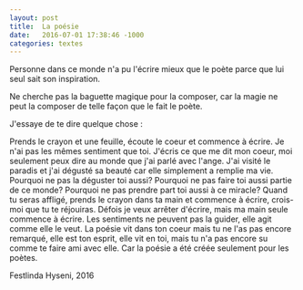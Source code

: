 ```yaml
---
layout: post
title:  La poésie
date:   2016-07-01 17:38:46 -1000
categories: textes
---
```


Personne dans ce monde n'a pu l'écrire mieux que le poète parce que lui seul sait son inspiration.

Ne cherche pas la baguette magique pour la composer, car la magie ne peut la composer de telle façon que le fait le poète.

J'essaye de te dire quelque chose : 

Prends le crayon et une feuille, écoute le coeur et commence à écrire. Je n'ai pas les mêmes sentiment que toi. J'écris ce que me dit mon coeur, moi seulement peux dire au monde que j'ai parlé avec l'ange. J'ai visité le paradis et j'ai dégusté sa beauté car elle simplement a remplie ma vie. Pourquoi ne pas la déguster toi aussi? Pourquoi ne pas faire toi aussi partie de ce monde? Pourquoi ne pas prendre part toi aussi à ce miracle?
Quand tu seras affligé, prends le crayon dans ta main et commence à écrire, crois-moi que tu te réjouiras.
Défois je veux arrêter d'écrire, mais ma main seule commence à écrire. Les sentiments ne peuvent pas la guider, elle agit comme elle le veut.
La poésie vit dans ton coeur mais tu ne l'as pas encore remarqué, elle est ton esprit, elle vit en toi, mais tu n'a pas encore su comme te faire ami avec elle.
Car la poésie a été créée seulement pour les poètes. 

Festlinda Hyseni, 2016